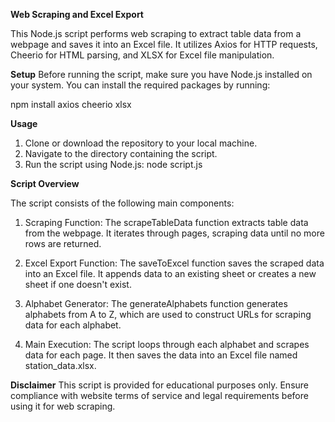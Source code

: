 
**Web Scraping and Excel Export**

This Node.js script performs web scraping to extract table data from a webpage and saves it into an Excel file. It utilizes Axios for HTTP requests, Cheerio for HTML parsing, and XLSX for Excel file manipulation.

**Setup**
Before running the script, make sure you have Node.js installed on your system. You can install the required packages by running:

npm install axios cheerio xlsx

**Usage**
1. Clone or download the repository to your local machine.
2. Navigate to the directory containing the script.
3. Run the script using Node.js:
    node script.js
   
**Script Overview**

The script consists of the following main components:

1. Scraping Function: The scrapeTableData function extracts table data from the webpage. It iterates through pages, scraping data until no more rows are returned.

2. Excel Export Function: The saveToExcel function saves the scraped data into an Excel file. It appends data to an existing sheet or creates a new sheet if one doesn't exist.

3. Alphabet Generator: The generateAlphabets function generates alphabets from A to Z, which are used to construct URLs for scraping data for each alphabet.

4. Main Execution: The script loops through each alphabet and scrapes data for each page. It then saves the data into an Excel file named station_data.xlsx.

**Disclaimer**
This script is provided for educational purposes only. Ensure compliance with website terms of service and legal requirements before using it for web scraping.
